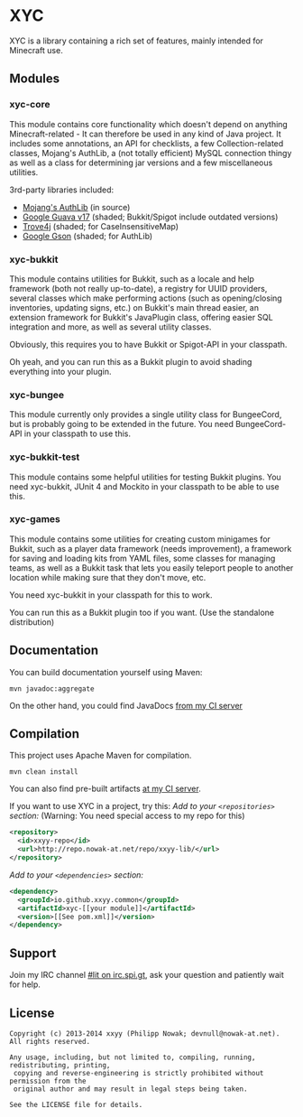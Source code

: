 XYC
====
XYC is a library containing a rich set of features, mainly intended for Minecraft use. 

Modules
--------
### xyc-core
This module contains core functionality which doesn't depend on anything Minecraft-related - It can therefore be used in any kind of Java project.
It includes some annotations, an API for checklists, a few Collection-related classes, Mojang's AuthLib, a (not totally efficient) MySQL connection
thingy as well as a class for determining jar versions and a few miscellaneous utilities.

3rd-party libraries included:
 - [Mojang's AuthLib](http://github.com/Mojang/AuthLib) (in source)
 - [Google Guava v17](https://code.google.com/p/guava-libraries/) (shaded; Bukkit/Spigot include outdated versions)
 - [Trove4j](http://trove.starlight-systems.com/) (shaded; for CaseInsensitiveMap)
 - [Google Gson](https://code.google.com/p/google-gson/) (shaded; for AuthLib)

### xyc-bukkit
This module contains utilities for Bukkit, such as a locale and help framework (both not really up-to-date), a registry
for UUID providers, several classes which make performing actions (such as opening/closing inventories, updating signs, etc.)
on Bukkit's main thread easier, an extension framework for Bukkit's JavaPlugin class, offering easier SQL integration and more,
as well as several utility classes.

Obviously, this requires you to have Bukkit or Spigot-API in your classpath.

Oh yeah, and you can run this as a Bukkit plugin to avoid shading everything into your plugin.

### xyc-bungee
This module currently only provides a single utility class for BungeeCord, but is probably going to be extended in the
future. You need BungeeCord-API in your classpath to use this.

### xyc-bukkit-test
This module contains some helpful utilities for testing Bukkit plugins. You need xyc-bukkit, JUnit 4 and Mockito in your
classpath to be able to use this.

### xyc-games
This module contains some utilities for creating custom minigames for Bukkit, such as a player data framework (needs
improvement), a framework for saving and loading kits from YAML files, some classes for managing teams, as well as
a Bukkit task that lets you easily teleport people to another location while making sure that they don't move, etc.

You need xyc-bukkit in your classpath for this to work.

You can run this as a Bukkit plugin too if you want. (Use the standalone distribution)

Documentation
-------------
You can build documentation yourself using Maven:
````
mvn javadoc:aggregate
````
On the other hand, you could find JavaDocs [from my CI server](http://server.nowak-at.net/jenkins/job/public~XYC-Deploy/javadoc/)

Compilation
-----------
This project uses Apache Maven for compilation.
````
mvn clean install
````
You can also find pre-built artifacts [at my CI server](http://server.nowak-at.net/jenkins/job/xyca~XYC_compile/).

If you want to use XYC in a project, try this:
*Add to your `<repositories>` section:* (Warning: You need special access to my repo for this)
````xml
<repository>
  <id>xxyy-repo</id>
  <url>http://repo.nowak-at.net/repo/xxyy-lib/</url>
</repository>
````
*Add to your `<dependencies>` section:*
````xml
<dependency>
  <groupId>io.github.xxyy.common</groupId>
  <artifactId>xyc-[[your module]]</artifactId>
  <version>[[See pom.xml]]</version>
</dependency>
````

Support
-------
Join my IRC channel [#lit on irc.spi.gt](http://irc.spi.gt/iris/?channels=lit), ask your question and patiently wait for help.

License
-------
````
Copyright (c) 2013-2014 xxyy (Philipp Nowak; devnull@nowak-at.net). All rights reserved.

Any usage, including, but not limited to, compiling, running, redistributing, printing,
 copying and reverse-engineering is strictly prohibited without permission from the
 original author and may result in legal steps being taken.
 
See the LICENSE file for details.
````

